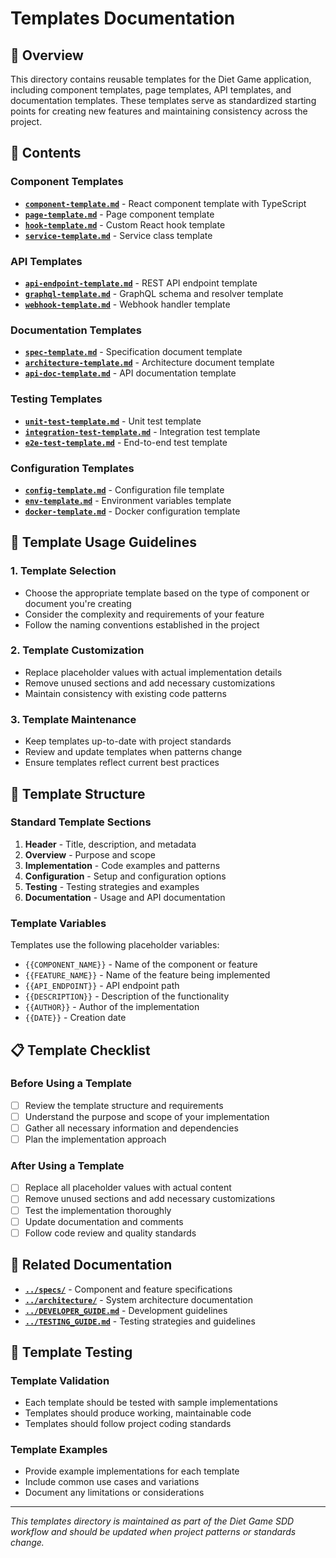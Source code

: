 # Templates Documentation

## 🎯 Overview

This directory contains reusable templates for the Diet Game application, including component templates, page templates, API templates, and documentation templates. These templates serve as standardized starting points for creating new features and maintaining consistency across the project.

## 📁 Contents

### Component Templates
- **[`component-template.md`](./component-template.md)** - React component template with TypeScript
- **[`page-template.md`](./page-template.md)** - Page component template
- **[`hook-template.md`](./hook-template.md)** - Custom React hook template
- **[`service-template.md`](./service-template.md)** - Service class template

### API Templates
- **[`api-endpoint-template.md`](./api-endpoint-template.md)** - REST API endpoint template
- **[`graphql-template.md`](./graphql-template.md)** - GraphQL schema and resolver template
- **[`webhook-template.md`](./webhook-template.md)** - Webhook handler template

### Documentation Templates
- **[`spec-template.md`](./spec-template.md)** - Specification document template
- **[`architecture-template.md`](./architecture-template.md)** - Architecture document template
- **[`api-doc-template.md`](./api-doc-template.md)** - API documentation template

### Testing Templates
- **[`unit-test-template.md`](./unit-test-template.md)** - Unit test template
- **[`integration-test-template.md`](./integration-test-template.md)** - Integration test template
- **[`e2e-test-template.md`](./e2e-test-template.md)** - End-to-end test template

### Configuration Templates
- **[`config-template.md`](./config-template.md)** - Configuration file template
- **[`env-template.md`](./env-template.md)** - Environment variables template
- **[`docker-template.md`](./docker-template.md)** - Docker configuration template

## 🎨 Template Usage Guidelines

### 1. Template Selection
- Choose the appropriate template based on the type of component or document you're creating
- Consider the complexity and requirements of your feature
- Follow the naming conventions established in the project

### 2. Template Customization
- Replace placeholder values with actual implementation details
- Remove unused sections and add necessary customizations
- Maintain consistency with existing code patterns

### 3. Template Maintenance
- Keep templates up-to-date with project standards
- Review and update templates when patterns change
- Ensure templates reflect current best practices

## 🔧 Template Structure

### Standard Template Sections
1. **Header** - Title, description, and metadata
2. **Overview** - Purpose and scope
3. **Implementation** - Code examples and patterns
4. **Configuration** - Setup and configuration options
5. **Testing** - Testing strategies and examples
6. **Documentation** - Usage and API documentation

### Template Variables
Templates use the following placeholder variables:
- `{{COMPONENT_NAME}}` - Name of the component or feature
- `{{FEATURE_NAME}}` - Name of the feature being implemented
- `{{API_ENDPOINT}}` - API endpoint path
- `{{DESCRIPTION}}` - Description of the functionality
- `{{AUTHOR}}` - Author of the implementation
- `{{DATE}}` - Creation date

## 📋 Template Checklist

### Before Using a Template
- [ ] Review the template structure and requirements
- [ ] Understand the purpose and scope of your implementation
- [ ] Gather all necessary information and dependencies
- [ ] Plan the implementation approach

### After Using a Template
- [ ] Replace all placeholder values with actual content
- [ ] Remove unused sections and add necessary customizations
- [ ] Test the implementation thoroughly
- [ ] Update documentation and comments
- [ ] Follow code review and quality standards

## 🔗 Related Documentation

- **[`../specs/`](../specs/)** - Component and feature specifications
- **[`../architecture/`](../architecture/)** - System architecture documentation
- **[`../DEVELOPER_GUIDE.md`](../DEVELOPER_GUIDE.md)** - Development guidelines
- **[`../TESTING_GUIDE.md`](../TESTING_GUIDE.md)** - Testing strategies and guidelines

## 🧪 Template Testing

### Template Validation
- Each template should be tested with sample implementations
- Templates should produce working, maintainable code
- Templates should follow project coding standards

### Template Examples
- Provide example implementations for each template
- Include common use cases and variations
- Document any limitations or considerations

---

*This templates directory is maintained as part of the Diet Game SDD workflow and should be updated when project patterns or standards change.*
